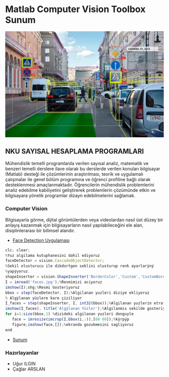  # Matlab Computer Vision Toolbox Sunum
 ![logo](/cover.jpg)

 ## NKU SAYISAL HESAPLAMA PROGRAMLARI
 Mühendislik temelli programlarda verilen sayısal analiz, matematik ve benzeri temelli derslere ilave olarak bu derslerde verilen konuları bilgisayar (Matlab) desteği ile çözümlerinin araştırılması, teorik ve uygulamalı çalışmalar ile genel bölüm programına ve öğrenci profiline bağlı olarak desteklenmesi amaçlanmaktadır. Öğrencilerin mühendislik problemlerini analiz edebilme kabiliyetini geliştirerek problemlerin çözümünde etkin ve bilgisayara yönelik programlar dizayn edebilmelerini sağlamak.
 ### Computer Vision
 Bilgisayarla görme, dijital görüntülerden veya videolardan nasıl üst düzey bir anlayış kazanmak için bilgisayarların nasıl yapılabileceğini ele alan, disiplinlerarası bir bilimsel alandır. 
 * [Face Detection Uygulaması](https://github.com/ugurilgin/Matlab-Computer-Vision/tree/master/Matlab-Sunum/Matlab-Face-Detection-Uygulamas%C4%B1/)
 ~~~~javascript
clc; clear;
%Yuz algilama kutuphanesini dahil ediyoruz
faceDetector = vision.CascadeObjectDetector;
%Sekil olusturucu ile dikdortgen seklini olusturup renk ayarlarýný
%yapýyoruz.
shapeInserter = vision.ShapeInserter('BorderColor','Custom','CustomBorderColor',[0 255 255]);
I = imread('faces.jpg');%Resmimizi aciyoruz
imshow(I);shg;%Resmi Gosteriyoruz
bbox = step(faceDetector, I);%Algilanan yuzleri diziye ekliyoruz
% Algýlanan yüzlere kare çiziliyor
I_faces = step(shapeInserter, I, int32(bbox));%Algilanan yuzlerin etrafina dikdortgen ciziyoruz
imshow(I_faces), title('Algýlanan Yüzler');%Algilanmis sekilde gosteriyoruz
for i=1:size(bbox,1) %dizideki algilanan yuzleri donguyle  
    face = imresize(imcrop(I,bbox(i,:)),[60 60]);%kýrpýp
    figure;imshow(face,[]);%ekranda gozukmesini sagliyoruz
end
~~~~
 * [Sunum](https://github.com/ugurilgin/NKUTEK-STAJ/blob/master/Çağrı-Destek-Uygulaması.pptx)
 ### Hazırlayanlar
 * Uğur ILGIN
 * Çağlar ARSLAN
